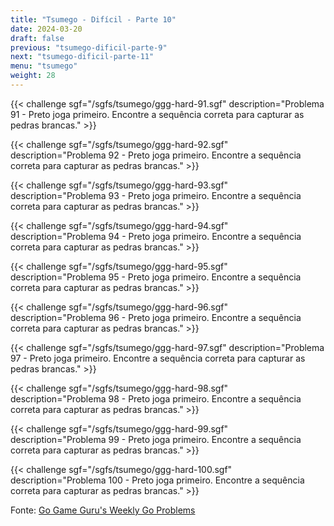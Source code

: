 ```yaml
---
title: "Tsumego - Difícil - Parte 10"
date: 2024-03-20
draft: false
previous: "tsumego-dificil-parte-9"
next: "tsumego-dificil-parte-11"
menu: "tsumego"
weight: 28
---
```


{{< challenge sgf="/sgfs/tsumego/ggg-hard-91.sgf" description="Problema 91 - Preto joga primeiro. Encontre a sequência correta para capturar as pedras brancas." >}}

{{< challenge sgf="/sgfs/tsumego/ggg-hard-92.sgf" description="Problema 92 - Preto joga primeiro. Encontre a sequência correta para capturar as pedras brancas." >}}

{{< challenge sgf="/sgfs/tsumego/ggg-hard-93.sgf" description="Problema 93 - Preto joga primeiro. Encontre a sequência correta para capturar as pedras brancas." >}}

{{< challenge sgf="/sgfs/tsumego/ggg-hard-94.sgf" description="Problema 94 - Preto joga primeiro. Encontre a sequência correta para capturar as pedras brancas." >}}

{{< challenge sgf="/sgfs/tsumego/ggg-hard-95.sgf" description="Problema 95 - Preto joga primeiro. Encontre a sequência correta para capturar as pedras brancas." >}}

{{< challenge sgf="/sgfs/tsumego/ggg-hard-96.sgf" description="Problema 96 - Preto joga primeiro. Encontre a sequência correta para capturar as pedras brancas." >}}

{{< challenge sgf="/sgfs/tsumego/ggg-hard-97.sgf" description="Problema 97 - Preto joga primeiro. Encontre a sequência correta para capturar as pedras brancas." >}}

{{< challenge sgf="/sgfs/tsumego/ggg-hard-98.sgf" description="Problema 98 - Preto joga primeiro. Encontre a sequência correta para capturar as pedras brancas." >}}

{{< challenge sgf="/sgfs/tsumego/ggg-hard-99.sgf" description="Problema 99 - Preto joga primeiro. Encontre a sequência correta para capturar as pedras brancas." >}}

{{< challenge sgf="/sgfs/tsumego/ggg-hard-100.sgf" description="Problema 100 - Preto joga primeiro. Encontre a sequência correta para capturar as pedras brancas." >}}

Fonte: [Go Game Guru's Weekly Go Problems](https://github.com/gogameguru/go-problems)